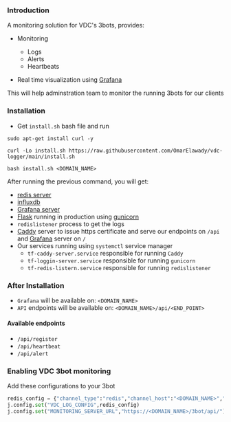 ### Introduction 
A monitoring solution for VDC's 3bots, provides:

- Monitoring 
    - Logs
    - Alerts 
    - Heartbeats

- Real time visualization using [Grafana](https://grafana.com/docs/grafana/latest/getting-started/getting-started/) 

This will help adminstration team to monitor the running 3bots for our clients


### Installation
- Get `install.sh` bash file and run 

```
sudo apt-get install curl -y

curl -Lo install.sh https://raw.githubusercontent.com/OmarElawady/vdc-logger/main/install.sh  

bash install.sh <DOMAIN_NAME>
```

After running the previous command, you will get:

- [redis server](https://redis.io/)
- [influxdb](https://www.influxdata.com/)
- [Grafana server](https://grafana.com/docs/grafana/latest/getting-started/getting-started/)
- [Flask](https://flask.palletsprojects.com/en/1.1.x/) running in production using [gunicorn](https://gunicorn.org/)
- `redislistener` process to get the logs
- [Caddy](https://caddyserver.com/) server to issue https certificate and serve our endpoints on `/api` and [Grafana](https://grafana.com/docs/grafana/latest/getting-started/getting-started/) server on `/`
- Our services running using `systemctl` service manager
    - `tf-caddy-server.service` responsible for running `Caddy`
    - `tf-loggin-server.service` responsible for running `gunicorn`
    - `tf-redis-listern.service` responsible for running `redislistener`

### After Installation
- `Grafana` will be available on: `<DOMAIN_NAME>`
- `API` endpoints will be available on: `<DOMAIN_NAME>/api/<END_POINT>`

#### Available endpoints
- `/api/register`
- `/api/heartbeat`
- `/api/alert`

### Enabling VDC 3bot monitoring 
Add these configurations to your 3bot

```python  
redis_config = {"channel_type":"redis","channel_host":"<DOMAIN_NAME>","channel_port":"6379"}                                                            
j.config.set("VDC_LOG_CONFIG",redis_config)    
j.config.set("MONITORING_SERVER_URL","https://<DOMAIN_NAME>/3bot/api/")
```